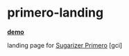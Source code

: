 # primero-landing
[**demo**](https://ploypiti.github.io/primero-landing/)

landing page for [Sugarizer Primero](https://github.com/iqraceme/Primero1) [gci]
